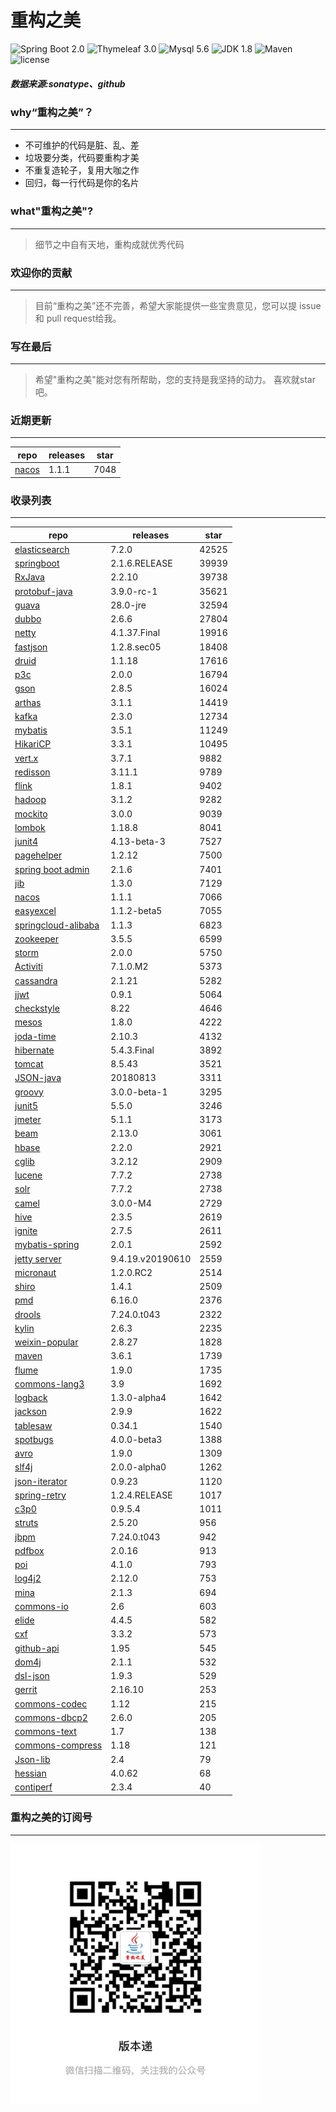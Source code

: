 # 重构之美
![Spring Boot 2.0](https://img.shields.io/badge/Spring%20Boot-2.0-brightgreen.svg)
![Thymeleaf 3.0](https://img.shields.io/badge/Thymeleaf-3.0-yellow.svg)
![Mysql 5.6](https://img.shields.io/badge/Mysql-5.6-blue.svg)
![JDK 1.8](https://img.shields.io/badge/JDK-1.8-brightgreen.svg)
![Maven](https://img.shields.io/badge/Maven-3.5.0-yellowgreen.svg)
![license](https://img.shields.io/badge/license-Apache%202-blue.svg)
##### 数据来源:sonatype、github

### why“重构之美”？
--- 
- 不可维护的代码是脏、乱、差
- 垃圾要分类，代码要重构才美
- 不重复造轮子，复用大咖之作
- 回归，每一行代码是你的名片


### what"重构之美"?
---
> 细节之中自有天地，重构成就优秀代码


### 欢迎你的贡献
---
> 目前“重构之美”还不完善，希望大家能提供一些宝贵意见，您可以提 issue 和 pull request给我。


### 写在最后
---
> 希望"重构之美"能对您有所帮助，您的支持是我坚持的动力。
> 喜欢就star吧。


### 近期更新
---
repo | releases | star
---|---|---
[nacos](https://github.com/alibaba/nacos) | 1.1.1 | 7048

### 收录列表
---
repo | releases | star
---|---|---
[elasticsearch](https://github.com/elastic/elasticsearch) | 7.2.0 | 42525 
[springboot](https://github.com/spring-projects/spring-boot) | 2.1.6.RELEASE | 39939 
[RxJava](https://github.com/ReactiveX/RxJava) | 2.2.10 | 39738 
[protobuf-java](https://github.com/protocolbuffers/protobuf) | 3.9.0-rc-1 | 35621 
[guava](https://github.com/google/guava) | 28.0-jre | 32594 
[dubbo](https://github.com/apache/incubator-dubbo) | 2.6.6 | 27804 
[netty](https://github.com/netty/netty) | 4.1.37.Final | 19916 
[fastjson](https://github.com/alibaba/fastjson) | 1.2.8.sec05 | 18408 
[druid](https://github.com/alibaba/druid) | 1.1.18 | 17616 
[p3c](https://github.com/alibaba/p3c) | 2.0.0 | 16794 
[gson](https://github.com/google/gson) | 2.8.5 | 16024 
[arthas](https://github.com/alibaba/arthas) | 3.1.1 | 14419 
[kafka](https://github.com/apache/kafka) | 2.3.0 | 12734 
[mybatis](https://github.com/mybatis/mybatis-3) | 3.5.1 | 11249 
[HikariCP](https://github.com/brettwooldridge/HikariCP) | 3.3.1 | 10495 
[vert.x](https://github.com/eclipse-vertx/vert.x) | 3.7.1 | 9882 
[redisson](https://github.com/redisson/redisson) | 3.11.1 | 9789 
[flink](https://github.com/apache/flink) | 1.8.1 | 9402 
[hadoop](https://github.com/apache/hadoop) | 3.1.2 | 9282 
[mockito](https://github.com/mockito/mockito) | 3.0.0 | 9039 
[lombok](https://github.com/rzwitserloot/lombok) | 1.18.8 | 8041 
[junit4](https://github.com/junit-team/junit4) | 4.13-beta-3 | 7527 
[pagehelper](https://github.com/pagehelper/Mybatis-PageHelper) | 1.2.12 | 7500 
[spring boot admin](https://github.com/codecentric/spring-boot-admin) | 2.1.6 | 7401 
[jib](https://github.com/GoogleContainerTools/jib) | 1.3.0 | 7129 
[nacos](https://github.com/alibaba/nacos) | 1.1.1 | 7066 
[easyexcel](https://github.com/alibaba/easyexcel) | 1.1.2-beta5 | 7055 
[springcloud-alibaba](https://github.com/spring-cloud-incubator/spring-cloud-alibaba) | 1.1.3 | 6823 
[zookeeper](https://github.com/apache/zookeeper) | 3.5.5 | 6599 
[storm](https://github.com/apache/storm) | 2.0.0 | 5750 
[Activiti](https://github.com/Activiti/Activiti) | 7.1.0.M2 | 5373 
[cassandra](https://github.com/apache/cassandra) | 2.1.21 | 5282 
[jjwt](https://github.com/jwtk/jjwt) | 0.9.1 | 5064 
[checkstyle](https://github.com/checkstyle/checkstyle) | 8.22 | 4646 
[mesos](https://github.com/apache/mesos) | 1.8.0 | 4222 
[joda-time](https://github.com/JodaOrg/joda-time) | 2.10.3 | 4132 
[hibernate](https://github.com/hibernate/hibernate-orm) | 5.4.3.Final | 3892 
[tomcat](https://github.com/apache/tomcat) | 8.5.43 | 3521 
[JSON-java](https://github.com/stleary/JSON-java) | 20180813 | 3311 
[groovy](https://github.com/apache/groovy) | 3.0.0-beta-1 | 3295 
[junit5](https://github.com/junit-team/junit5) | 5.5.0 | 3246 
[jmeter](https://github.com/apache/jmeter) | 5.1.1 | 3173 
[beam](https://github.com/apache/beam) | 2.13.0 | 3061 
[hbase](https://github.com/apache/hbase) | 2.2.0 | 2921 
[cglib](https://github.com/cglib/cglib) | 3.2.12 | 2909 
[lucene](https://github.com/apache/lucene-solr) | 7.7.2 | 2738 
[solr](https://github.com/apache/lucene-solr) | 7.7.2 | 2738 
[camel](https://github.com/apache/camel) | 3.0.0-M4 | 2729 
[hive](https://github.com/apache/hive) | 2.3.5 | 2619 
[ignite](https://github.com/apache/ignite) | 2.7.5 | 2611 
[mybatis-spring](https://github.com/mybatis/spring-boot-starter) | 2.0.1 | 2592 
[jetty server](https://github.com/eclipse/jetty.project) | 9.4.19.v20190610 | 2559 
[micronaut](https://github.com/micronaut-projects/micronaut-core) | 1.2.0.RC2 | 2514 
[shiro](https://github.com/apache/shiro) | 1.4.1 | 2509 
[pmd](https://github.com/pmd/pmd) | 6.16.0 | 2376 
[drools](https://github.com/kiegroup/drools) | 7.24.0.t043 | 2322 
[kylin](https://github.com/apache/kylin) | 2.6.3 | 2235 
[weixin-popular](https://github.com/liyiorg/weixin-popular) | 2.8.27 | 1828 
[maven](https://github.com/apache/maven) | 3.6.1 | 1739 
[flume](https://github.com/apache/flume) | 1.9.0 | 1735 
[commons-lang3](https://github.com/apache/commons-lang) | 3.9 | 1692 
[logback](https://github.com/qos-ch/logback) | 1.3.0-alpha4 | 1642 
[jackson](https://github.com/FasterXML/jackson-core) | 2.9.9 | 1622 
[tablesaw](https://github.com/jtablesaw/tablesaw) | 0.34.1 | 1540 
[spotbugs](https://github.com/spotbugs/spotbugs) | 4.0.0-beta3 | 1388 
[avro](https://github.com/apache/avro) | 1.9.0 | 1309 
[slf4j](https://github.com/qos-ch/slf4j) | 2.0.0-alpha0 | 1262 
[json-iterator](https://github.com/json-iterator/java) | 0.9.23 | 1120 
[spring-retry](https://github.com/spring-projects/spring-retry) | 1.2.4.RELEASE | 1017 
[c3p0](https://github.com/swaldman/c3p0) | 0.9.5.4 | 1011 
[struts](https://github.com/apache/struts) | 2.5.20 | 956 
[jbpm](https://github.com/kiegroup/jbpm) | 7.24.0.t043 | 942 
[pdfbox](https://github.com/apache/pdfbox) | 2.0.16 | 913 
[poi](https://github.com/apache/poi) | 4.1.0 | 793 
[log4j2](https://github.com/apache/logging-log4j2) | 2.12.0 | 753 
[mina](https://github.com/apache/mina) | 2.1.3 | 694 
[commons-io](https://github.com/apache/commons-io) | 2.6 | 603 
[elide](https://github.com/yahoo/elide) | 4.4.5 | 582 
[cxf](https://github.com/apache/cxf) | 3.3.2 | 573 
[github-api](https://github.com/kohsuke/github-api) | 1.95 | 545 
[dom4j](https://github.com/dom4j/dom4j) | 2.1.1 | 532 
[dsl-json](https://github.com/ngs-doo/dsl-json) | 1.9.3 | 529 
[gerrit](https://github.com/GerritCodeReview/gerrit) | 2.16.10 | 253 
[commons-codec](https://github.com/apache/commons-codec) | 1.12 | 215 
[commons-dbcp2](https://github.com/apache/commons-dbcp) | 2.6.0 | 205 
[commons-text](https://github.com/apache/commons-text) | 1.7 | 138 
[commons-compress](https://github.com/apache/commons-compress) | 1.18 | 121 
[Json-lib](https://github.com/aalmiray/Json-lib) | 2.4 | 79 
[hessian](https://github.com/ebourg/hessian) | 4.0.62 | 68 
[contiperf](https://github.com/lucaspouzac/contiperf) | 2.3.4 | 40 


### 重构之美的订阅号
---
<img src="https://github.com/jartisan2001/latest/blob/master/Image.jpg" width="400" hegiht="400" align=left />
